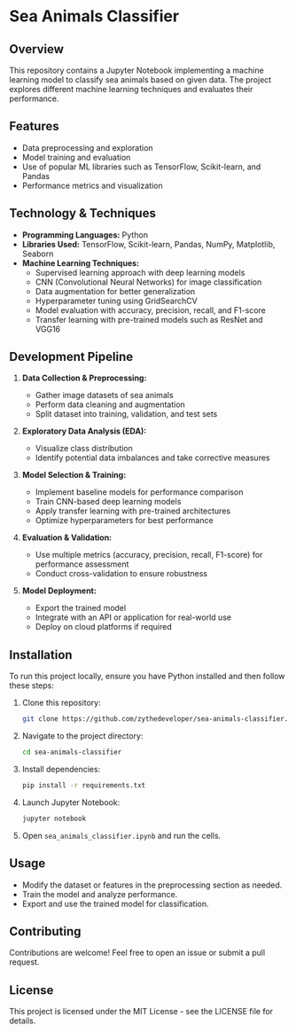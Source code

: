 # Sea Animals Classifier

## Overview

This repository contains a Jupyter Notebook implementing a machine learning model to classify sea animals based on given data. The project explores different machine learning techniques and evaluates their performance.

## Features

- Data preprocessing and exploration
- Model training and evaluation
- Use of popular ML libraries such as TensorFlow, Scikit-learn, and Pandas
- Performance metrics and visualization

## Technology & Techniques

- **Programming Languages:** Python
- **Libraries Used:** TensorFlow, Scikit-learn, Pandas, NumPy, Matplotlib, Seaborn
- **Machine Learning Techniques:**
  - Supervised learning approach with deep learning models
  - CNN (Convolutional Neural Networks) for image classification
  - Data augmentation for better generalization
  - Hyperparameter tuning using GridSearchCV
  - Model evaluation with accuracy, precision, recall, and F1-score
  - Transfer learning with pre-trained models such as ResNet and VGG16

## Development Pipeline

1. **Data Collection & Preprocessing:**

   - Gather image datasets of sea animals
   - Perform data cleaning and augmentation
   - Split dataset into training, validation, and test sets

2. **Exploratory Data Analysis (EDA):**

   - Visualize class distribution
   - Identify potential data imbalances and take corrective measures

3. **Model Selection & Training:**

   - Implement baseline models for performance comparison
   - Train CNN-based deep learning models
   - Apply transfer learning with pre-trained architectures
   - Optimize hyperparameters for best performance

4. **Evaluation & Validation:**

   - Use multiple metrics (accuracy, precision, recall, F1-score) for performance assessment
   - Conduct cross-validation to ensure robustness

5. **Model Deployment:**

   - Export the trained model
   - Integrate with an API or application for real-world use
   - Deploy on cloud platforms if required

## Installation

To run this project locally, ensure you have Python installed and then follow these steps:

1. Clone this repository:
   ```bash
   git clone https://github.com/zythedeveloper/sea-animals-classifier.git
   ```
2. Navigate to the project directory:
   ```bash
   cd sea-animals-classifier
   ```
3. Install dependencies:
   ```bash
   pip install -r requirements.txt
   ```
4. Launch Jupyter Notebook:
   ```bash
   jupyter notebook
   ```
5. Open `sea_animals_classifier.ipynb` and run the cells.

## Usage

- Modify the dataset or features in the preprocessing section as needed.
- Train the model and analyze performance.
- Export and use the trained model for classification.

## Contributing

Contributions are welcome! Feel free to open an issue or submit a pull request.

## License

This project is licensed under the MIT License - see the LICENSE file for details.

